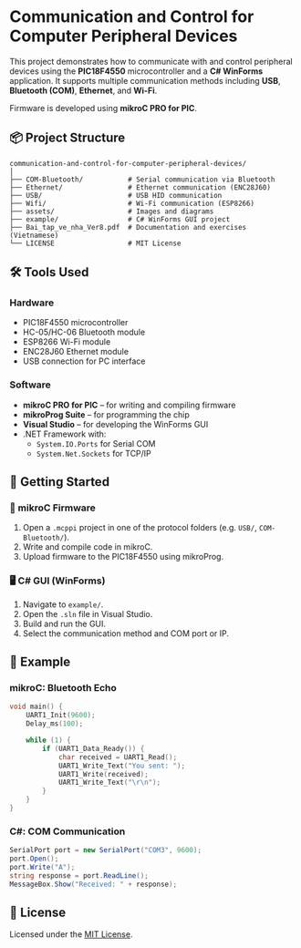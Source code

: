# Communication and Control for Computer Peripheral Devices

This project demonstrates how to communicate with and control peripheral devices using the **PIC18F4550** microcontroller and a **C# WinForms** application. It supports multiple communication methods including **USB**, **Bluetooth (COM)**, **Ethernet**, and **Wi-Fi**.

Firmware is developed using **mikroC PRO for PIC**.

## 📦 Project Structure

```text
communication-and-control-for-computer-peripheral-devices/
│
├── COM-Bluetooth/           # Serial communication via Bluetooth
├── Ethernet/                # Ethernet communication (ENC28J60)
├── USB/                     # USB HID communication
├── Wifi/                    # Wi-Fi communication (ESP8266)
├── assets/                  # Images and diagrams
├── example/                 # C# WinForms GUI project
├── Bai_tap_ve_nha_Ver8.pdf  # Documentation and exercises (Vietnamese)
└── LICENSE                  # MIT License
```

## 🛠 Tools Used

### Hardware

- PIC18F4550 microcontroller
- HC-05/HC-06 Bluetooth module
- ESP8266 Wi-Fi module
- ENC28J60 Ethernet module
- USB connection for PC interface

### Software

- **mikroC PRO for PIC** – for writing and compiling firmware
- **mikroProg Suite** – for programming the chip
- **Visual Studio** – for developing the WinForms GUI
- .NET Framework with:
	- `System.IO.Ports` for Serial COM
	- `System.Net.Sockets` for TCP/IP

## 🚀 Getting Started

### 🔧 mikroC Firmware

1. Open a `.mcppi` project in one of the protocol folders (e.g. `USB/`, `COM-Bluetooth/`).
2. Write and compile code in mikroC.
3. Upload firmware to the PIC18F4550 using mikroProg.

### 🖥️ C# GUI (WinForms)

1. Navigate to `example/`.
2. Open the `.sln` file in Visual Studio.
3. Build and run the GUI.
4. Select the communication method and COM port or IP.

## 🧪 Example

### mikroC: Bluetooth Echo

```c
void main() {
	UART1_Init(9600);
	Delay_ms(100);

	while (1) {
		if (UART1_Data_Ready()) {
			char received = UART1_Read();
			UART1_Write_Text("You sent: ");
			UART1_Write(received);
			UART1_Write_Text("\r\n");
		}
	}
}
```

### C#: COM Communication

```csharp
SerialPort port = new SerialPort("COM3", 9600);
port.Open();
port.Write("A");
string response = port.ReadLine();
MessageBox.Show("Received: " + response);
```

## 📜 License

Licensed under the [MIT License](LICENSE).
